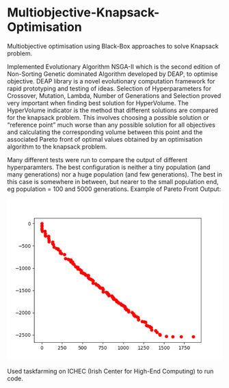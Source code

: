 # Multiobjective-Knapsack-Optimisation
Multiobjective optimisation using Black-Box approaches to solve Knapsack problem. 

Implemented Evolutionary Algorithm NSGA-II which is the second edition of Non-Sorting Genetic dominated Algorithm developed by DEAP, to optimise objective. DEAP library is a novel evolutionary computation framework for rapid prototyping and testing of ideas. Selection of Hyperparameters for Crossover, Mutation, Lambda, Number of Generations and Selection proved very important when finding best solution for HyperVolume. The HyperVolume indicator is the method that different solutions are compared for the knapsack problem. This involves choosing a possible solution or “reference point” much worse than any possible solution for all objectives and calculating the corresponding volume between this point and the associated Pareto front of optimal values obtained by an optimisation algorithm to the knapsack problem.

Many different tests were run to compare the output of different hyperparamters. The best configuration is neither a tiny population (and many generations) nor a huge population (and few generations). The best in this case is somewhere in between, but nearer to the small population end, eg population = 100 and 5000 generations.
Example of Pareto Front Output:

![pareto front](https://github.com/ronanmmurphy/Multiobjective-Knapsack-Optimisation/blob/main/Images/pareto_graph_6_knapPI_2_500_1000_1_100.png?raw=true)



Used taskfarming on ICHEC (Irish Center for High-End Computing) to run code. 

